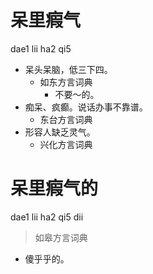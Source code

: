# 呆里瘕气
dae1 lii ha2 qi5
+ 呆头呆脑，低三下四。
  * 如东方言词典
    - 不要～的。
+ 痴呆、疯癫。说话办事不靠谱。
  * 东台方言词典
+ 形容人缺乏灵气。
  * 兴化方言词典

# 呆里瘕气的
dae1 lii ha2 qi5 dii
> 如皋方言词典
- 傻乎乎的。
